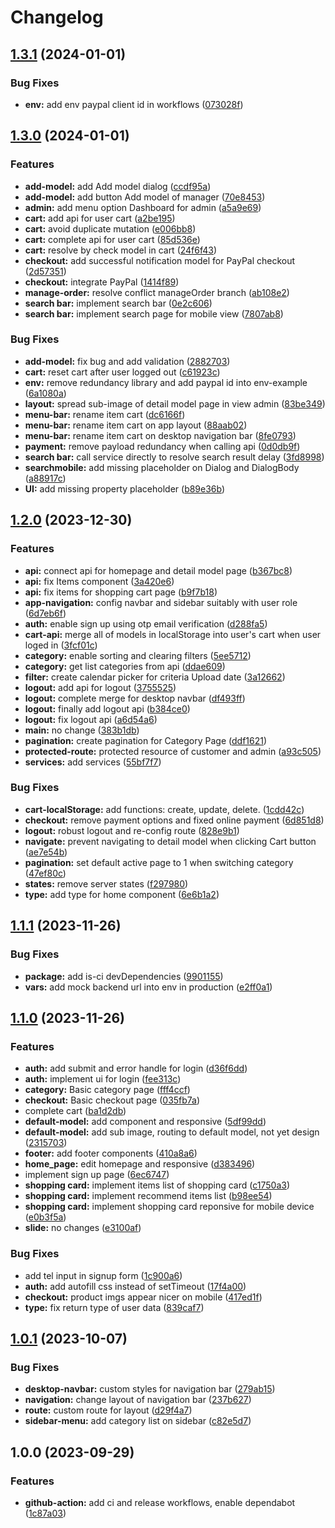 # Changelog

## [1.3.1](https://github.com/ngyngcphu/tick3d-fe/compare/v1.3.0...v1.3.1) (2024-01-01)


### Bug Fixes

* **env:** add env paypal client id in workflows ([073028f](https://github.com/ngyngcphu/tick3d-fe/commit/073028f9347a4ab5717de351dea7bba8dac6bf9c))

## [1.3.0](https://github.com/ngyngcphu/tick3d-fe/compare/v1.2.0...v1.3.0) (2024-01-01)


### Features

* **add-model:** add Add model dialog ([ccdf95a](https://github.com/ngyngcphu/tick3d-fe/commit/ccdf95a172c88180c59797670380c2514058f6eb))
* **add-model:** add button Add model of manager ([70e8453](https://github.com/ngyngcphu/tick3d-fe/commit/70e845334804351a9ff57a02f9f3ba0537d54aa4))
* **admin:** add menu option Dashboard for admin ([a5a9e69](https://github.com/ngyngcphu/tick3d-fe/commit/a5a9e6952a320f750c0ea88b9d8906a1360da3b1))
* **cart:** add api for user cart ([a2be195](https://github.com/ngyngcphu/tick3d-fe/commit/a2be195c137b2c351ea7129a1be5782c97d73865))
* **cart:** avoid duplicate mutation ([e006bb8](https://github.com/ngyngcphu/tick3d-fe/commit/e006bb8489e3118e819013d3a05815a7525fcece))
* **cart:** complete api for user cart ([85d536e](https://github.com/ngyngcphu/tick3d-fe/commit/85d536ed23b20256ef0ea0f01844c7ac2e8f2317))
* **cart:** resolve by check model in cart ([24f6f43](https://github.com/ngyngcphu/tick3d-fe/commit/24f6f4395d461d5fbc253844034ccf26fabaa095))
* **checkout:** add successful notification model for PayPal checkout ([2d57351](https://github.com/ngyngcphu/tick3d-fe/commit/2d573519b44fb2067bb3b0c69eb600927551519c))
* **checkout:** integrate PayPal ([1414f89](https://github.com/ngyngcphu/tick3d-fe/commit/1414f899c86f490adbdf50d3e52b24eac3611311))
* **manage-order:** resolve conflict manageOrder branch ([ab108e2](https://github.com/ngyngcphu/tick3d-fe/commit/ab108e2c60591452ee270eb34ff7505f1918eb11))
* **search bar:** implement search bar ([0e2c606](https://github.com/ngyngcphu/tick3d-fe/commit/0e2c6065e61c0d7a127562a339445681301fea6e))
* **search bar:** implement search page for mobile view ([7807ab8](https://github.com/ngyngcphu/tick3d-fe/commit/7807ab8b8e484f1e01e0aaaf28f350880cc750b6))


### Bug Fixes

* **add-model:** fix bug and add validation ([2882703](https://github.com/ngyngcphu/tick3d-fe/commit/28827035641d9f24b7b10cd00c4f02117198014f))
* **cart:** reset cart after user logged out ([c61923c](https://github.com/ngyngcphu/tick3d-fe/commit/c61923c829b48919e6f004aa64a5958f728ff77c))
* **env:** remove redundancy library and add paypal id into env-example ([6a1080a](https://github.com/ngyngcphu/tick3d-fe/commit/6a1080a4224788404d751a9fea5a097d6cc78f1e))
* **layout:** spread sub-image of detail model page in view admin ([83be349](https://github.com/ngyngcphu/tick3d-fe/commit/83be3498207475018bd63b7faac9f088e6d881fc))
* **menu-bar:** rename item cart ([dc6166f](https://github.com/ngyngcphu/tick3d-fe/commit/dc6166f0aeb4c15683f914e3f68f1b26683f5667))
* **menu-bar:** rename item cart on app layout ([88aab02](https://github.com/ngyngcphu/tick3d-fe/commit/88aab0213d71dbaa74a52ea824068dd4064392dc))
* **menu-bar:** rename item cart on desktop navigation bar ([8fe0793](https://github.com/ngyngcphu/tick3d-fe/commit/8fe079312b81f4ef3b2833d69ba24dee6aa0a205))
* **payment:** remove payload redundancy when calling api ([0d0db9f](https://github.com/ngyngcphu/tick3d-fe/commit/0d0db9f16a34a2766974dd25427f2949bf2a0b45))
* **search bar:** call service directly to resolve search result delay ([3fd8998](https://github.com/ngyngcphu/tick3d-fe/commit/3fd899873ac7f3f0538d2936f84e1bdc956ca512))
* **searchmobile:** add missing placeholder on Dialog and DialogBody ([a88917c](https://github.com/ngyngcphu/tick3d-fe/commit/a88917cb6c1b28cbf368b67ee2fa1d2fbbb0cc73))
* **UI:** add missing property placeholder ([b89e36b](https://github.com/ngyngcphu/tick3d-fe/commit/b89e36b0d720c2148de6eba70295923de95a8304))

## [1.2.0](https://github.com/ngyngcphu/tick3d-fe/compare/v1.1.1...v1.2.0) (2023-12-30)


### Features

* **api:** connect api for homepage and detail model page ([b367bc8](https://github.com/ngyngcphu/tick3d-fe/commit/b367bc8bddae8880dcb7c7318c7aebeacefbbe38))
* **api:** fix Items component ([3a420e6](https://github.com/ngyngcphu/tick3d-fe/commit/3a420e603def0b76f82f0b077038fb59c5cf02b3))
* **api:** fix items for shopping cart page ([b9f7b18](https://github.com/ngyngcphu/tick3d-fe/commit/b9f7b18d6f60b93f8b18310b43a881eff952201c))
* **app-navigation:** config navbar and sidebar suitably with user role ([6d7eb6f](https://github.com/ngyngcphu/tick3d-fe/commit/6d7eb6f2dda1382d3ae1ce3a9774f7338a515651))
* **auth:** enable sign up using otp email verification ([d288fa5](https://github.com/ngyngcphu/tick3d-fe/commit/d288fa55caba530c8871df5f5676d31c2065785b))
* **cart-api:** merge all of models in localStorage into user's cart when user loged in ([3fcf01c](https://github.com/ngyngcphu/tick3d-fe/commit/3fcf01c20488335645f98929acf7f737e3578e8e))
* **category:** enable sorting and clearing filters ([5ee5712](https://github.com/ngyngcphu/tick3d-fe/commit/5ee5712b723fabf598da340e8d4156770e375b5e))
* **category:** get list categories from api ([ddae609](https://github.com/ngyngcphu/tick3d-fe/commit/ddae6095dfa2db234d6980f7e2f30b3f94056787))
* **filter:** create calendar picker for criteria Upload date ([3a12662](https://github.com/ngyngcphu/tick3d-fe/commit/3a12662036d7ac4c4c43e3f44378f56c73e7ce6a))
* **logout:** add api for logout ([3755525](https://github.com/ngyngcphu/tick3d-fe/commit/375552584fc23ed1f027753fb45572ebeee47452))
* **logout:** complete merge for desktop navbar ([df493ff](https://github.com/ngyngcphu/tick3d-fe/commit/df493ffd9e13e598fd3baf7c3581de52a1bcdc08))
* **logout:** finally add logout api ([b384ce0](https://github.com/ngyngcphu/tick3d-fe/commit/b384ce05d0f6bdb219355b36f7500235c5cd9d26))
* **logout:** fix logout api ([a6d54a6](https://github.com/ngyngcphu/tick3d-fe/commit/a6d54a6f88e05d468a3dbdf157ff8e3bcc6d4e09))
* **main:** no change ([383b1db](https://github.com/ngyngcphu/tick3d-fe/commit/383b1db267e9e9865882a3f0b982278d850f9cf9))
* **pagination:** create pagination for Category Page ([ddf1621](https://github.com/ngyngcphu/tick3d-fe/commit/ddf16214add392533dc7cdf571e609fbd4aa7f6a))
* **protected-route:** protected resource of customer and admin ([a93c505](https://github.com/ngyngcphu/tick3d-fe/commit/a93c505c096190b0d758476225d199cc279363c3))
* **services:** add services ([55bf7f7](https://github.com/ngyngcphu/tick3d-fe/commit/55bf7f7840dd998e6b032c673acb32d0e6cb3521))


### Bug Fixes

* **cart-localStorage:** add functions: create, update, delete. ([1cdd42c](https://github.com/ngyngcphu/tick3d-fe/commit/1cdd42c04363f01a1d7f3a9fa72d168a66ca3439))
* **checkout:** remove payment options and fixed online payment ([6d851d8](https://github.com/ngyngcphu/tick3d-fe/commit/6d851d8a4fa2e072fea35bb868e110cf36d910c6))
* **logout:** robust logout and re-config route ([828e9b1](https://github.com/ngyngcphu/tick3d-fe/commit/828e9b18fc8eeda7e499cbbf78c64ddaa310cc2f))
* **navigate:** prevent navigating to detail model when clicking Cart button ([ae7e54b](https://github.com/ngyngcphu/tick3d-fe/commit/ae7e54b47c4ffde74d90179b1e60e87a3df08a1c))
* **pagination:** set default active page to 1 when switching category ([47ef80c](https://github.com/ngyngcphu/tick3d-fe/commit/47ef80c8aebb06c6f4d9ef6abe56be89c2ad6fd9))
* **states:** remove server states ([f297980](https://github.com/ngyngcphu/tick3d-fe/commit/f29798042c51ade8000b3bede2c5bb9653322e1a))
* **type:** add type for home component ([6e6b1a2](https://github.com/ngyngcphu/tick3d-fe/commit/6e6b1a292f4a56575fa81a26ce5a3232d8e96d9a))

## [1.1.1](https://github.com/ngyngcphu/tick3d-fe/compare/v1.1.0...v1.1.1) (2023-11-26)


### Bug Fixes

* **package:** add is-ci devDependencies ([9901155](https://github.com/ngyngcphu/tick3d-fe/commit/9901155dc523fbe29e3501b2a924e8ca851e8482))
* **vars:** add mock backend url into env in production ([e2ff0a1](https://github.com/ngyngcphu/tick3d-fe/commit/e2ff0a118db3d0d8bde01880e4174cc1b671a9d5))

## [1.1.0](https://github.com/ngyngcphu/tick3d-fe/compare/v1.0.1...v1.1.0) (2023-11-26)


### Features

* **auth:** add submit and error handle for login ([d36f6dd](https://github.com/ngyngcphu/tick3d-fe/commit/d36f6ddb2e5e74764c22c98c176768508548e021))
* **auth:** implement ui for login ([fee313c](https://github.com/ngyngcphu/tick3d-fe/commit/fee313cca392a296cb28de43a4013dd067dc2a99))
* **category:** Basic category page ([fff4ccf](https://github.com/ngyngcphu/tick3d-fe/commit/fff4ccfee0dcfac4d771b93ce04a0007daa6f71c))
* **checkout:** Basic checkout page ([035fb7a](https://github.com/ngyngcphu/tick3d-fe/commit/035fb7af8efe197e22632d2849a64a9fd73814f0))
* complete cart ([ba1d2db](https://github.com/ngyngcphu/tick3d-fe/commit/ba1d2db0d6084e653bd447e521d8408205281abc))
* **default-model:** add component and responsive ([5df99dd](https://github.com/ngyngcphu/tick3d-fe/commit/5df99ddce80417504578f264249ee8139f88d106))
* **default-model:** add sub image, routing to default model, not yet design ([2315703](https://github.com/ngyngcphu/tick3d-fe/commit/231570352d2e77ec793d382d0b1a707f9b747f7e))
* **footer:** add footer components ([410a8a6](https://github.com/ngyngcphu/tick3d-fe/commit/410a8a6f84192679cbf4bab1e8b3f58adbc21bf1))
* **home_page:** edit homepage and responsive ([d383496](https://github.com/ngyngcphu/tick3d-fe/commit/d3834967bd5a86e21d43b6057338bf3f4ab5f10e))
* implement sign up page ([6ec6747](https://github.com/ngyngcphu/tick3d-fe/commit/6ec67475106e05138efc0981419783af781f3b7e))
* **shopping card:** implement items list of shopping card ([c1750a3](https://github.com/ngyngcphu/tick3d-fe/commit/c1750a3d60995789b7d9e1ca0700508e01bd4685))
* **shopping card:** implement recommend items list ([b98ee54](https://github.com/ngyngcphu/tick3d-fe/commit/b98ee542c4940fc41785fe72ef45d61085f5c702))
* **shopping card:** implement shopping card reponsive for mobile device ([e0b3f5a](https://github.com/ngyngcphu/tick3d-fe/commit/e0b3f5a82a8ed211347c4abf6de213e717e9a864))
* **slide:** no changes ([e3100af](https://github.com/ngyngcphu/tick3d-fe/commit/e3100af82368baa6a988550b1d44b951be1ad82c))


### Bug Fixes

* add tel input in signup form ([1c900a6](https://github.com/ngyngcphu/tick3d-fe/commit/1c900a699798f9a53b174776710d738d514791cd))
* **auth:** add autofill css instead of setTimeout ([17f4a00](https://github.com/ngyngcphu/tick3d-fe/commit/17f4a003b4fabeec0f4726e3c7da06f2c4ff1b39))
* **checkout:** product imgs appear nicer on mobile ([417ed1f](https://github.com/ngyngcphu/tick3d-fe/commit/417ed1fd09f1fe9e916889e7825d2b3b776e4824))
* **type:** fix return type of user data ([839caf7](https://github.com/ngyngcphu/tick3d-fe/commit/839caf7e566ba8a82bd28bf81017e4d2ecf14455))

## [1.0.1](https://github.com/ngyngcphu/tick3d-fe/compare/v1.0.0...v1.0.1) (2023-10-07)


### Bug Fixes

* **desktop-navbar:** custom styles for navigation bar ([279ab15](https://github.com/ngyngcphu/tick3d-fe/commit/279ab1529504934bf8e6e3d78c28ca6bd30a46cf))
* **navigation:** change layout of navigation bar ([237b627](https://github.com/ngyngcphu/tick3d-fe/commit/237b627551cde693c8c7e49efd0c96f0ccb977c8))
* **route:** custom route for layout ([d29f4a7](https://github.com/ngyngcphu/tick3d-fe/commit/d29f4a77c5566c98e3cd2fa84a3390a10c7b24b3))
* **sidebar-menu:** add category list on sidebar ([c82e5d7](https://github.com/ngyngcphu/tick3d-fe/commit/c82e5d7faad70932ef17518b775f065169266d9f))

## 1.0.0 (2023-09-29)


### Features

* **github-action:** add ci and release workflows, enable dependabot ([1c87a03](https://github.com/ngyngcphu/tick3d-fe/commit/1c87a03dfd759e832d1bd53acb3e55147d8a3aa6))
